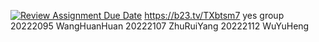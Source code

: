 [![Review Assignment Due Date](https://classroom.github.com/assets/deadline-readme-button-22041afd0340ce965d47ae6ef1cefeee28c7c493a6346c4f15d667ab976d596c.svg)](https://classroom.github.com/a/sZNurYlF)
https://b23.tv/TXbtsm7
yes group
20222095 WangHuanHuan
20222107 ZhuRuiYang
20222112 WuYuHeng

